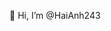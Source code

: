  👋 Hi, I’m @HaiAnh243
<!---
HaiAnh243/HaiAnh243 is a ✨ special ✨ repository because its `README.md` (this file) appears on your GitHub profile.
You can click the Preview link to take a look at your changes.
--->
